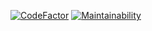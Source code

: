 [![CodeFactor](https://www.codefactor.io/repository/github/voidedwarranties/weebsearch/badge/master)](https://www.codefactor.io/repository/github/voidedwarranties/weebsearch/overview/master)
[![Maintainability](https://api.codeclimate.com/v1/badges/ba89317f79a709272563/maintainability)](https://codeclimate.com/github/voidedWarranties/weebsearch/maintainability)